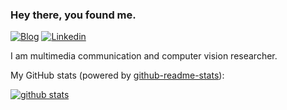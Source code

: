 ### Hey there, you found me.

[![Blog](https://img.shields.io/badge/Blog-F0773A?style=flat-square&logo=firefox-browser&logoColor=white)](https://www.gmujtaba.com/)
[![Linkedin](https://img.shields.io/badge/-LinkedIn-1568BF?style=flat-square&logo=Linkedin&logoColor=white)](https://www.linkedin.com/in/iamgmujtaba/)

I am multimedia communication and computer vision researcher.

My GitHub stats (powered by [github-readme-stats](https://github.com/anuraghazra/github-readme-stats)):

[![github stats](https://github-readme-stats.vercel.app/api?username=iamgmujtaba&show_icons=true&hide_title=true&hide_border=true)](https://www.gmujtaba.com/)
